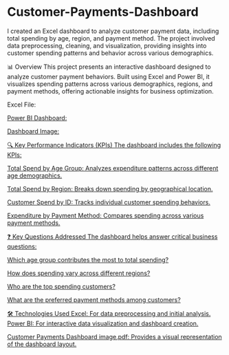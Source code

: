 # Customer-Payments-Dashboard
I created an Excel dashboard to analyze customer payment data, including total spending by age, region, and payment method. The project involved data preprocessing, cleaning, and visualization, providing insights into customer spending patterns and behavior across various demographics.    

📊 Overview
This project presents an interactive dashboard designed to analyze customer payment behaviors. Built using Excel and Power BI, it visualizes spending patterns across various demographics, regions, and payment methods, offering actionable insights for business optimization.

Excel File: <a href="https://github.com/Dunia-khanfa/Customer-Payments-Dashboard/blob/main/Customer%20Payments%20Dashboard%20(1).xlsx"> 

Power BI Dashboard: <a href= "https://app.powerbi.com/links/wBw9fytM73?ctid=a5d94e10-b9a1-4447-aa82-d1d05eb8c14a&pbi_source=linkShare">

Dashboard Image: <a href= "https://github.com/Dunia-khanfa/Customer-Payments-Dashboard/blob/main/Customer%20Payments%20Dashboard%20image.pdf">

🔍 Key Performance Indicators (KPIs)
The dashboard includes the following KPIs:

Total Spend by Age Group: Analyzes expenditure patterns across different age demographics.

Total Spend by Region: Breaks down spending by geographical location.

Customer Spend by ID: Tracks individual customer spending behaviors.

Expenditure by Payment Method: Compares spending across various payment methods.

❓ Key Questions Addressed
The dashboard helps answer critical business questions:

Which age group contributes the most to total spending?

How does spending vary across different regions?

Who are the top spending customers?

What are the preferred payment methods among customers?


🛠️ Technologies Used
Excel: For data preprocessing and initial analysis.
Power BI: For interactive data visualization and dashboard creation.


Customer Payments Dashboard image.pdf: Provides a visual representation of the dashboard layout.

